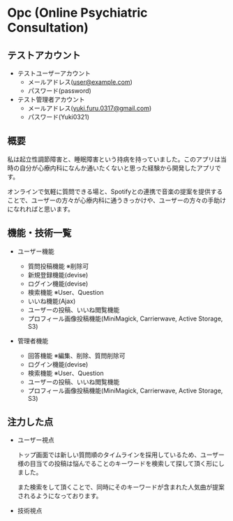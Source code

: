 # Opc (Online Psychiatric Consultation)

## テストアカウント

- テストユーザーアカウント
  - メールアドレス(user@example.com)
  - パスワード(password)
- テスト管理者アカウント
  - メールアドレス(yuki.furu.0317@gmail.com)
  - パスワード(Yuki0321)
  
## 概要

私は起立性調節障害と、睡眠障害という持病を持っていました。このアプリは当時の自分が心療内科になんか通いたくないと思った経験から開発したアプリです。  
  
オンラインで気軽に質問できる場と、Spotifyとの連携で音楽の提案を提供することで、ユーザーの方々が心療内科に通うきっかけや、ユーザーの方々の手助けになれればと思います。

## 機能・技術一覧

- ユーザー機能
  - 質問投稿機能 ※削除可
  - 新規登録機能(devise)
  - ログイン機能(devise)
  - 検索機能 ※User、Question
  - いいね機能(Ajax)
  - ユーザーの投稿、いいね閲覧機能
  - プロフィール画像投稿機能(MiniMagick, Carrierwave, Active Storage, S3) 

- 管理者機能
  - 回答機能 ※編集、削除、質問削除可
  - ログイン機能(devise) 
  - 検索機能 ※User、Question
  - ユーザーの投稿、いいね閲覧機能
  - プロフィール画像投稿機能(MiniMagick, Carrierwave, Active Storage, S3) 

## 注力した点

- ユーザー視点

  トップ画面では新しい質問順のタイムラインを採用しているため、ユーザー様の目当ての投稿は悩んでることのキーワードを検索して探して頂く形にしました。

  また検索をして頂くことで、同時にそのキーワードが含まれた人気曲が提案されるようになっております。

- 技術視点  

